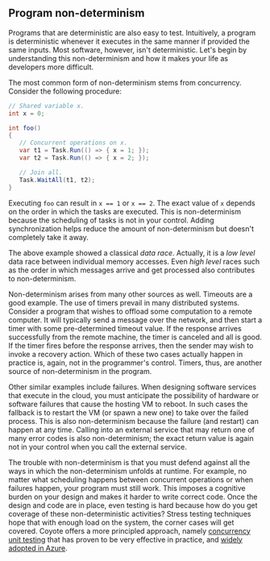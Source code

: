 ## Program non-determinism

Programs that are deterministic are also easy to test. Intuitively, a program is deterministic
whenever it executes in the same manner if provided the same inputs. Most software, however, isn't
deterministic. Let's begin by understanding this non-determinism and how it makes your life as
developers more difficult.

The most common form of non-determinism stems from concurrency. Consider the following procedure:

```csharp
// Shared variable x.
int x = 0;

int foo()
{
   // Concurrent operations on x.
   var t1 = Task.Run(() => { x = 1; });
   var t2 = Task.Run(() => { x = 2; });

   // Join all.
   Task.WaitAll(t1, t2);
}
```

Executing `foo` can result in `x == 1` or `x == 2`. The exact value of `x` depends on the order in
which the tasks are executed. This is non-determinism because the scheduling of tasks is not in your
control. Adding synchronization helps reduce the amount of non-determinism but doesn't completely
take it away.

The above example showed a classical _data race_. Actually, it is a _low level_ data race between
individual memory accesses. Even _high level_ races such as the order in which messages arrive and
get processed also contributes to non-determinism.

Non-determinism arises from many other sources as well. Timeouts are a good example. The use of
timers prevail in many distributed systems. Consider a program that wishes to offload some
computation to a remote computer. It will typically send a message over the network, and then start
a timer with some pre-determined timeout value. If the response arrives successfully from the remote
machine, the timer is canceled and all is good. If the timer fires before the response arrives, then
the sender may wish to invoke a recovery action. Which of these two cases actually happen in
practice is, again, not in the programmer's control. Timers, thus, are another source of
non-determinism in the program.

Other similar examples include failures. When designing software services that execute in the cloud,
you must anticipate the possibility of hardware or software failures that cause the hosting VM to
reboot. In such cases the fallback is to restart the VM (or spawn a new one) to take over the failed
process. This is also non-determinism because the failure (and restart) can happen at any time.
Calling into an external service that may return one of many error codes is also non-determinism;
the exact return value is again not in your control when you call the external service.

The trouble with non-determinism is that you must defend against all the ways in which the
non-determinism unfolds at runtime. For example, no matter what scheduling happens between
concurrent operations or when failures happen, your program must still work. This imposes a cognitive
burden on your design and makes it harder to write correct code. Once the design and code are in
place, even testing is hard because how do you get coverage of these non-deterministic activities?
Stress testing techniques hope that with enough load on the system, the corner cases will get
covered. Coyote offers a more principled approach, namely [concurrency unit testing](concurrency-unit-testing.md)
that has proven to be very effective in practice, and [widely adopted in Azure](../case-studies/azure-batch-service.md).
